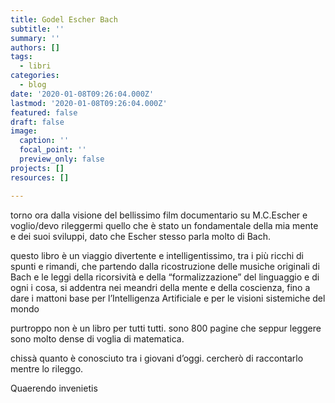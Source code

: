 ```yaml
---
title: Godel Escher Bach
subtitle: ''
summary: ''
authors: []
tags:
  - libri
categories:
  - blog
date: '2020-01-08T09:26:04.000Z'
lastmod: '2020-01-08T09:26:04.000Z'
featured: false
draft: false
image:
  caption: ''
  focal_point: ''
  preview_only: false
projects: []
resources: []

---
```


torno ora dalla visione del bellissimo film documentario su M.C.Escher
e voglio/devo rileggermi quello che è stato un fondamentale della mia mente e dei suoi sviluppi, dato che Escher stesso parla molto di Bach.

questo libro è un viaggio divertente e intelligentissimo, tra i più ricchi di spunti e rimandi, che partendo dalla ricostruzione delle musiche originali di Bach e le leggi della ricorsività e della “formalizzazione” del linguaggio e di ogni i cosa, si addentra nei meandri della mente e della coscienza, fino a dare i mattoni base per l’Intelligenza Artificiale e per le visioni sistemiche del mondo

purtroppo non è un libro per tutti tutti. sono 800 pagine che seppur leggere sono molto dense di voglia di matematica.

chissà quanto è conosciuto tra i giovani d’oggi. cercherò di raccontarlo mentre lo rileggo.

Quaerendo invenietis